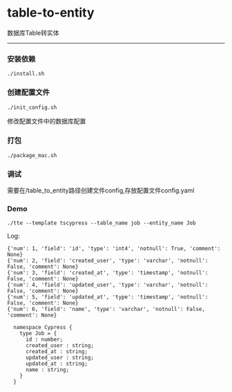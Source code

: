 # table-to-entity

数据库Table转实体

---

### 安装依赖
```shell script
./install.sh
```

### 创建配置文件
```shell script
./init_config.sh
```

修改配置文件中的数据库配置

### 打包
```shell script
./package_mac.sh
```

### 调试

需要在/table_to_entity路径创建文件config,存放配置文件config.yaml

### Demo

```shell script
./tte --template tscypress --table_name job --entity_name Job
```

Log:
```
{'num': 1, 'field': 'id', 'type': 'int4', 'notnull': True, 'comment': None}
{'num': 2, 'field': 'created_user', 'type': 'varchar', 'notnull': False, 'comment': None}
{'num': 3, 'field': 'created_at', 'type': 'timestamp', 'notnull': False, 'comment': None}
{'num': 4, 'field': 'updated_user', 'type': 'varchar', 'notnull': False, 'comment': None}
{'num': 5, 'field': 'updated_at', 'type': 'timestamp', 'notnull': False, 'comment': None}
{'num': 6, 'field': 'name', 'type': 'varchar', 'notnull': False, 'comment': None}

  namespace Cypress {
    type Job = {
      id : number;
      created_user : string;
      created_at : string;
      updated_user : string;
      updated_at : string;
      name : string;
    }
  }

```
